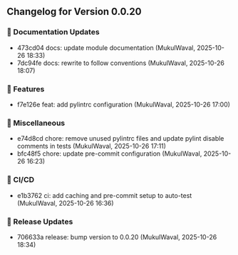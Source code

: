 ## Changelog for Version 0.0.20

### 📝 Documentation Updates
- 473cd04 docs: update module documentation (MukulWaval, 2025-10-26 18:33)
- 7dc94fe docs: rewrite to follow conventions (MukulWaval, 2025-10-26 18:07)

### 🚀 Features
- f7e126e feat: add pylintrc configuration (MukulWaval, 2025-10-26 17:00)

### 🔨 Miscellaneous
- e74d8cd chore: remove unused pylintrc files and update pylint disable comments in tests (MukulWaval, 2025-10-26 17:11)
- bfc48f5 chore: update pre-commit configuration (MukulWaval, 2025-10-26 16:23)

### 🔧 CI/CD
- e1b3762 ci: add caching and pre-commit setup to auto-test (MukulWaval, 2025-10-26 16:36)

### 🚀 Release Updates
- 706633a release: bump version to 0.0.20 (MukulWaval, 2025-10-26 18:34)


